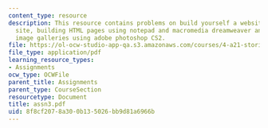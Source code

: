 ```yaml
---
content_type: resource
description: This resource contains problems on build yourself a website, laying out
  site, building HTML pages using notepad and macromedia dreamweaver and building
  image galleries using adobe photoshop CS2.
file: https://ol-ocw-studio-app-qa.s3.amazonaws.com/courses/4-a21-stories-without-words-photographing-the-first-year-fall-2006/8f8cf2078a300b135026bb9d81a6966b_assn3.pdf
file_type: application/pdf
learning_resource_types:
- Assignments
ocw_type: OCWFile
parent_title: Assignments
parent_type: CourseSection
resourcetype: Document
title: assn3.pdf
uid: 8f8cf207-8a30-0b13-5026-bb9d81a6966b
---
```

